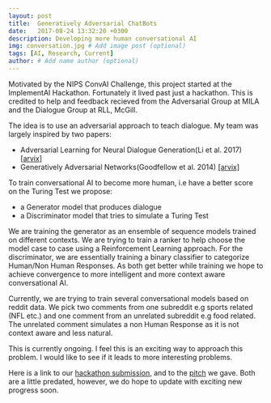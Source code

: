 ```yaml
---
layout: post
title:  Generatively Adversarial ChatBots
date:   2017-08-24 13:32:20 +0300
description: Developing more human conversational AI
img: conversation.jpg # Add image post (optional)
tags: [AI, Research, Current]
author: # Add name author (optional)
---
```

Motivated by the NIPS ConvAI Challenge, this project started at the ImplementAI Hackathon. Fortunately it lived past just a hackathon. This is credited to help and feedback recieved from the Adversarial Group at MILA and the Dialogue Group at RLL, McGill.

The idea is to use an adversarial approach to teach dialogue. My team was largely inspired by two papers:

- Adversarial Learning for Neural Dialogue Generation(Li et al. 2017) [[arvix]][Neural-dialogue]
- Generatively Adversarial Networks(Goodfellow et al. 2014) [[arvix]][GANs]

To train conversational AI to become more human, i.e have a better score on the Turing Test we propose:

- a Generator model that produces dialogue
- a Discriminator model that tries to simulate a Turing Test

We are training the generator as an ensemble of sequence models trained on different contexts. We are trying to train a ranker to help choose the model case to case using a Reinforcement Learning approach. For the discriminator, we are essentially training a binary classifier to categorize Human/Non Human Responses. As both get better while training we hope to achieve convergence to more intelligent and more context aware conversational AI.

Currently, we are trying to train several conversational models based on reddit data. We pick two comments from one subreddit e.g sports related (NFL etc.) and one comment from an unrelated subreddit e.g food related. The unrelated comment simulates a non Human Response as it is not context aware and less natural.

This is currently ongoing. I feel this is an exciting way to approach this problem. I would like to see if it leads to more interesting problems.

Here is a link to our [hackathon submission][devpost], and to the [pitch][slides] we gave. Both are a little predated, however, we do hope to update with exciting new progress soon.





[Neural-dialogue]: https://arxiv.org/abs/1701.06547
[GANs]: https://arxiv.org/abs/1406.2661
[devpost]: https://devpost.com/software/generative-adversarial-bots
[slides]: https://docs.google.com/presentation/d/1VbMb1zIpp8rhWiEq1d2tENOtkRslLD855vT8CAPw8eU/edit?usp=sharing

